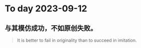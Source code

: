 
# To day 2023-09-12


## 与其模仿成功，不如原创失败。
> It is better to fail in originality than to succeed in imitation. 

    